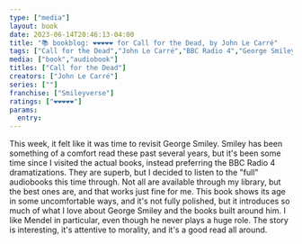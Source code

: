 ```yaml
---
type: ["media"]
layout: book
date: 2023-06-14T20:46:13-04:00
title: "📚 bookblog: ❤️❤️❤️❤️❤️ for Call for the Dead, by John Le Carré"
tags: ["Call for the Dead","John Le Carré","BBC Radio 4","George Smiley","audiobooks","radio"]
media: ["book","audiobook"]
titles: ["Call for the Dead"]
creators: ["John Le Carré"]
series: [""]
franchise: ["Smileyverse"]
ratings: ["❤️❤️❤️❤️❤️"]
params:
  entry:
---
```

This week, it felt like it was time to revisit George Smiley. Smiley has been something of a comfort read these past several years, but it's been some time since I visited the actual books, instead preferring the BBC Radio 4 dramatizations. They are superb, but I decided to listen to the "full" audiobooks this time through. Not all are available through my library, but the best ones are, and that works just fine for me. This book shows its age in some uncomfortable ways, and it's not fully polished, but it introduces so much of what I love about George Smiley and the books built around him. I like Mendel in particular, even though he never plays a huge role. The story is interesting, it's attentive to morality, and it's a good read all around.
